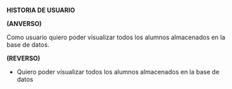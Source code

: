 **HISTORIA DE USUARIO**


**(ANVERSO)**

Como usuario quiero poder visualizar todos los alumnos almacenados en la base de
datos.

**(REVERSO)**

- Quiero poder visualizar todos los alumnos almacenados en la base de datos
